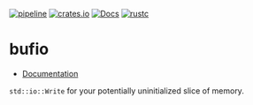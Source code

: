 [![pipeline](https://github.com/d-e-s-o/bufio/actions/workflows/test.yml/badge.svg?branch=main)](https://github.com/d-e-s-o/bufio/actions/workflows/test.yml)
[![crates.io](https://img.shields.io/crates/v/bufio.svg)](https://crates.io/crates/bufio)
[![Docs](https://docs.rs/bufio/badge.svg)](https://docs.rs/bufio)
[![rustc](https://img.shields.io/badge/rustc-1.63+-blue.svg)](https://blog.rust-lang.org/2022/08/11/Rust-1.63.0.html)

bufio
=====

- [Documentation][docs-rs]

`std::io::Write` for your potentially uninitialized slice of memory.


[docs-rs]: https://docs.rs/bufio
